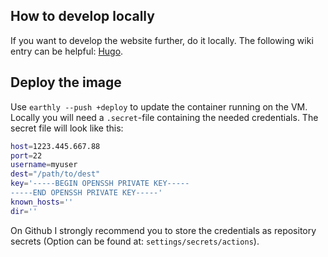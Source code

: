 ## How to develop locally
If you want to develop the website further, do it locally. The following wiki entry can be helpful: [Hugo](https://hmaier-dev.github.io/wiki/hugo/#develop-locally-with-hugo).

## Deploy the image
Use `earthly --push +deploy` to update the container running on the VM. Locally you will need a `.secret`-file containing the needed credentials. The secret file will look like this:
```bash
host=1223.445.667.88
port=22
username=myuser
dest="/path/to/dest"
key='-----BEGIN OPENSSH PRIVATE KEY-----
-----END OPENSSH PRIVATE KEY-----'
known_hosts=''
dir=''
```
On Github I strongly recommend you to store the credentials as repository secrets (Option can be found at: `settings/secrets/actions`).
